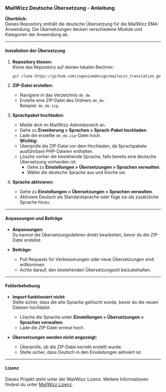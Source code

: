 ### MailWizz Deutsche Übersetzung - Anleitung

**Überblick:**  
Dieses Repository enthält die deutsche Übersetzung für die MailWizz EMA-Anwendung. Die Übersetzungen decken verschiedene Module und Kategorien der Anwendung ab.

---

#### **Installation der Übersetzung**

1. **Repository klonen:**  
   Klone das Repository auf deinen lokalen Rechner:
   ```bash
   git clone https://github.com/ingeniumdesign/mailwizz_translation_german.git
   ```

2. **ZIP-Datei erstellen:**
    - Navigiere in das Verzeichnis `de_de`.
    - Erstelle eine ZIP-Datei des Ordners `de_de`.  
      Beispiel: `de_de.zip`.

3. **Sprachpaket hochladen:**
    - Melde dich im MailWizz-Adminbereich an.
    - Gehe zu **Erweiterung > Sprachen > Sprach-Paket hochladen**.
    - Lade die erstellte `de_de.zip`-Datei hoch.  
      **Wichtig:**
    - Überprüfe die ZIP-Datei vor dem Hochladen, da Sprachpakete ausführbare PHP-Dateien enthalten.
    - Lösche vorher die bestehende Sprache, falls bereits eine deutsche Übersetzung vorhanden ist:
        - Gehe zu **Einstellungen > Übersetzungen > Sprachen verwalten**.
        - Wähle die deutsche Sprache aus und lösche sie.

4. **Sprache aktivieren:**
    - Gehe zu **Einstellungen > Übersetzungen > Sprachen verwalten**.
    - Aktiviere Deutsch als Standardsprache oder füge sie als zusätzliche Sprache hinzu.

---

#### **Anpassungen und Beiträge**

- **Anpassungen:**  
  Du kannst die Übersetzungsdateien direkt bearbeiten, bevor du die ZIP-Datei erstellst.

- **Beiträge:**
    - Pull Requests für Verbesserungen oder neue Übersetzungen sind willkommen.
    - Achte darauf, den bestehenden Übersetzungsstil beizubehalten.

---

#### **Fehlerbehebung**

- **Import funktioniert nicht:**  
  Stelle sicher, dass die alte Sprache gelöscht wurde, bevor du die neuen Dateien hochlädst.
    - Lösche die Sprache unter **Einstellungen > Übersetzungen > Sprachen verwalten**.
    - Lade die ZIP-Datei erneut hoch.

- **Übersetzungen werden nicht angezeigt:**
    - Überprüfe, ob die ZIP-Datei korrekt erstellt wurde.
    - Stelle sicher, dass Deutsch in den Einstellungen aktiviert ist.

---

#### **Lizenz**

Dieses Projekt steht unter der MailWizz-Lizenz. Weitere Informationen findest du unter [MailWizz Lizenz](https://www.mailwizz.com/license/).